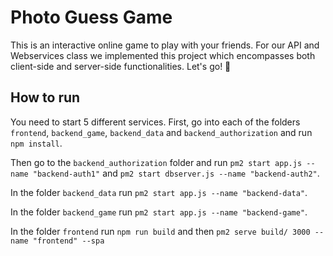 # Photo Guess Game

This is an interactive online game to play with your friends. For our API and Webservices class we implemented this project which encompasses both client-side and server-side functionalities. Let's go! 🐣

## How to run

You need to start 5 different services. First, go into each of the folders `frontend`, `backend_game`, `backend_data` and `backend_authorization` and run `npm install`.

Then go to the `backend_authorization` folder and run `pm2 start app.js --name "backend-auth1"` and `pm2 start dbserver.js --name "backend-auth2"`. 

In the folder `backend_data` run `pm2 start app.js --name "backend-data"`.

In the folder `backend_game` run `pm2 start app.js --name "backend-game"`.

In the folder `frontend` run `npm run build` and then `pm2 serve build/ 3000 --name "frontend" --spa`
